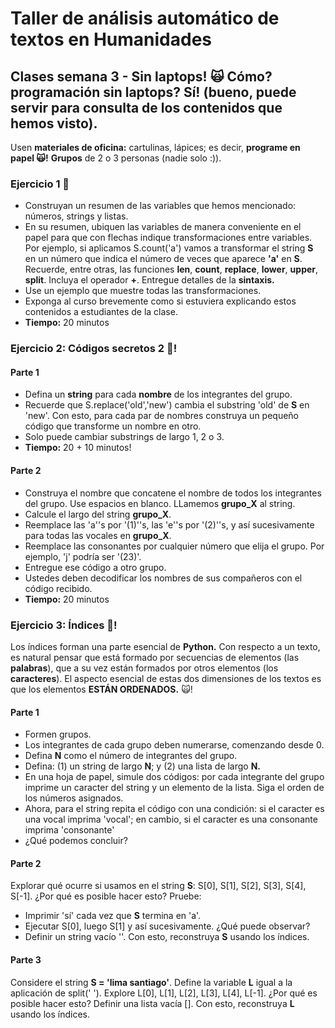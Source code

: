 # Taller de análisis automático de textos en Humanidades

## Clases semana 3 - Sin laptops! &#x1F640; Cómo? programación sin laptops? Sí! (bueno, puede servir para consulta de los contenidos que hemos visto).

Usen **materiales de oficina:** cartulinas, lápices; es decir, **programe en papel &#x1F640;!** **Grupos** de 2 o 3 personas (nadie solo :)).


### Ejercicio 1 &#x1F916;

- Construyan un resumen de las variables que hemos mencionado: números, strings y listas.
- En su resumen, ubiquen las variables de manera conveniente en el papel para que con flechas indique transformaciones entre variables. Por ejemplo, si aplicamos S.count('a') vamos
a transformar el string **S** en un número que indica el número de veces que aparece **'a'** en **S**. Recuerde, entre otras, las funciones **len**, **count**, **replace**, **lower**,
**upper**, **split**. Incluya el operador **+**. Entregue detalles de la **sintaxis.**
- Use un ejemplo que muestre todas las transformaciones. 
- Exponga al curso brevemente como si estuviera explicando estos contenidos a estudiantes de la clase. 
- **Tiempo:** 20 minutos

### Ejercicio 2: Códigos secretos 2 &#x1F916;!

#### Parte 1

- Defina un **string** para cada **nombre** de los integrantes del grupo.
- Recuerde que S.replace('old','new') cambia el substring 'old' de **S** en 'new'. Con esto, para cada par de nombres construya un pequeño código que transforme un nombre en otro.
- Solo puede cambiar substrings de largo 1, 2 o 3. 
- **Tiempo:** 20 + 10 minutos!

#### Parte 2

- Construya el nombre que concatene el nombre de todos los integrantes del grupo. Use espacios en blanco. LLamemos **grupo_X** al string. 
- Calcule el largo del string **grupo_X**.
- Reemplace las 'a''s por '(1)''s, las 'e''s por '(2)''s, y así sucesivamente para todas las vocales en **grupo_X**.  
- Reemplace las consonantes por cualquier número que elija el grupo. Por ejemplo, 'j' podría ser '(23)'. 
- Entregue ese código a otro grupo.
- Ustedes deben decodificar los nombres de sus compañeros con el código recibido. 
- **Tiempo:** 20 minutos

### Ejercicio 3: Índices &#x1F916;!

Los índices forman una parte esencial de **Python.** Con respecto a un texto, es natural pensar que está formado por secuencias de elementos (las **palabras**), que a su vez
están formados por otros elementos (los **caracteres**). El aspecto esencial de estas dos dimensiones de los textos es que los elementos **ESTÁN ORDENADOS.** &#x1F640;!

#### Parte 1

- Formen grupos.
- Los integrantes de cada grupo deben numerarse, comenzando desde 0.
- Defina **N** como el número de integrantes del grupo.
- Defina: (1) un string de largo **N**; y (2) una lista de largo **N.**
- En una hoja de papel, simule dos códigos: por cada integrante del grupo imprime un caracter del string y un elemento de la lista. Siga el orden de los números asignados. 
- Ahora, para el string repita el código con una condición: si el caracter es una vocal imprima 'vocal'; en cambio, si el caracter es una consonante imprima 'consonante'
- ¿Qué podemos concluir?

#### Parte 2

Explorar qué ocurre si usamos en el string **S**: S[0], S[1], S[2], S[3], S[4], S[-1]. ¿Por qué es posible hacer esto? Pruebe:

- Imprimir 'sí' cada vez que **S** termina en 'a'. 
- Ejecutar S[0], luego S[1] y así sucesivamente. ¿Qué puede observar?
- Definir un string vacío ''. Con esto, reconstruya **S** usando los índices. 

#### Parte 3

Considere el string **S = 'lima santiago'**. Define la variable **L** igual a la aplicación de split(' '). Explore L[0], L[1], L[2], L[3], L[4], L[-1]. ¿Por qué es posible hacer esto? 
Definir una lista vacía []. Con esto, reconstruya **L** usando los índices. 


